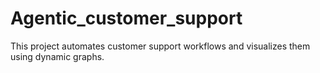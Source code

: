 # Agentic_customer_support
This project automates customer support workflows and visualizes them using dynamic graphs.
